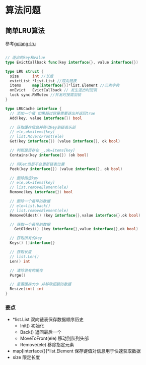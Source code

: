 # 算法问题

## 简单LRU算法

参考[golang-lru](https://github.com/hashicorp/golang-lru)

```go

// 逐出的key和value
type EvictCallback func(key interface{}, value interface{})

type LRU struct {
  size      int //长度
  evictList *list.List //双向链表
  items     map[interface{}]*list.Element //元素字典
  onEvict   EvictCallback // 发生逐出时回调
  lock sync.RWMutex //并发时按需加锁
}

type LRUCache interface {
  // 添加一个值 如果超过容量需要逐出并返回true
  Add(key, value interface{}) bool

  // 获取缓存信息并移动key到链表头部
  // ele,ok=items[key]
  // list.MoveToFront(ele)
  Get(key interface{}) (value interface{}, ok bool)

  // 判断是否存在 _,ok=items[key]
  Contains(key interface{}) (ok bool)

  // 同Get但是不会更新链表位置
  Peek(key interface{}) (value interface{}, ok bool)

  // 删除指定key
  // ele,ok=items[key]
  // list.removeElement(ele)
  Remove(key interface{}) bool

  // 删除一个最早的数据
  // ele=list.back()
  // list.removeElement(ele)
  RemoveOldest() (key interface{},value interface{},ok bool)

  // 获取一个最早的数据
	GetOldest() (key interface{},value interface{},ok bool)

  // 获取所有的key
  Keys() []interface{}

  // 获取长度
  // list.Len()
  Len() int

  // 清除说有的缓存
  Purge()

  // 重置缓存大小 并移除超额的数据
  Resize(int) int
}
```

### 要点

- *list.List 双向链表保存数据顺序历史
  - Init() 初始化
  - Back() 返回最后一个
  - MoveToFront(ele) 移动到队列头部
  - Remove(ele) 移除指定元素
- map[interface{}]*list.Element 保存键值对信息用于快速获取数据
- size 限定长度
